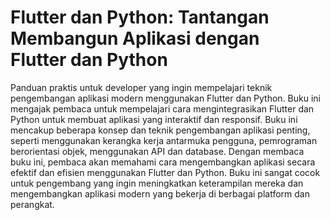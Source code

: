 # Flutter dan Python: Tantangan Membangun Aplikasi dengan Flutter dan Python

Panduan praktis untuk developer yang ingin mempelajari teknik pengembangan aplikasi modern menggunakan Flutter dan Python. Buku ini mengajak pembaca untuk mempelajari cara mengintegrasikan Flutter dan Python untuk membuat aplikasi yang interaktif dan responsif. Buku ini mencakup beberapa konsep dan teknik pengembangan aplikasi penting, seperti menggunakan kerangka kerja antarmuka pengguna, pemrograman berorientasi objek, menggunakan API dan database. Dengan membaca buku ini, pembaca akan memahami cara mengembangkan aplikasi secara efektif dan efisien menggunakan Flutter dan Python. Buku ini sangat cocok untuk pengembang yang ingin meningkatkan keterampilan mereka dan mengembangkan aplikasi modern yang bekerja di berbagai platform dan perangkat.

